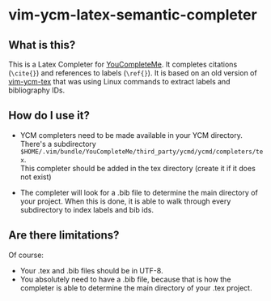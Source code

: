 vim-ycm-latex-semantic-completer
===========

What is this?
-------------

This is a Latex Completer for [YouCompleteMe](https://github.com/Valloric/YouCompleteMe).
It completes citations (`\cite{}`) and references to labels (`\ref{}`). It is based
on an old version of [vim-ycm-tex](https://github.com/bjoernd/vim-ycm-tex) 
that was using Linux commands to extract labels and bibliography IDs.

How do I use it?
----------------

* YCM completers need to be made available in your YCM directory. There's a
  subdirectory `$HOME/.vim/bundle/YouCompleteMe/third_party/ycmd/ycmd/completers/tex`.  
  This completer should be added in the tex directory (create it if it does not exist)
  
* The completer will look for a .bib file to determine the main directory of your
project. When this is done, it is able to walk through every subdirectory to index
labels and bib ids.

Are there limitations?
----------------------

Of course:

* Your .tex and .bib files should be in UTF-8.
* You absolutely need to have a .bib file, because that is how the completer is able
to determine the main directory of your .tex project.
